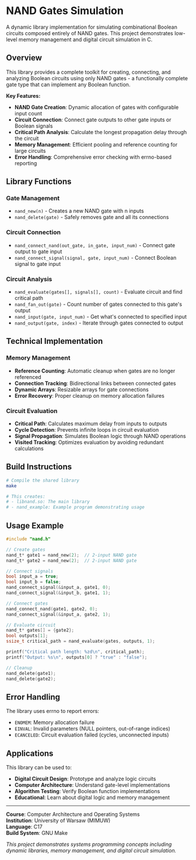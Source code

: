 # NAND Gates Simulation

A dynamic library implementation for simulating combinational Boolean circuits composed entirely of NAND gates. This project demonstrates low-level memory management and digital circuit simulation in C.

## Overview

This library provides a complete toolkit for creating, connecting, and analyzing Boolean circuits using only NAND gates - a functionally complete gate type that can implement any Boolean function.

**Key Features:**
- **NAND Gate Creation**: Dynamic allocation of gates with configurable input count
- **Circuit Connection**: Connect gate outputs to other gate inputs or Boolean signals
- **Critical Path Analysis**: Calculate the longest propagation delay through the circuit
- **Memory Management**: Efficient pooling and reference counting for large circuits
- **Error Handling**: Comprehensive error checking with errno-based reporting

## Library Functions

### Gate Management
- `nand_new(n)` - Creates a new NAND gate with n inputs
- `nand_delete(gate)` - Safely removes gate and all its connections

### Circuit Connection  
- `nand_connect_nand(out_gate, in_gate, input_num)` - Connect gate output to gate input
- `nand_connect_signal(signal, gate, input_num)` - Connect Boolean signal to gate input

### Circuit Analysis
- `nand_evaluate(gates[], signals[], count)` - Evaluate circuit and find critical path
- `nand_fan_out(gate)` - Count number of gates connected to this gate's output
- `nand_input(gate, input_num)` - Get what's connected to specified input
- `nand_output(gate, index)` - Iterate through gates connected to output

## Technical Implementation

### Memory Management
- **Reference Counting**: Automatic cleanup when gates are no longer referenced
- **Connection Tracking**: Bidirectional links between connected gates
- **Dynamic Arrays**: Resizable arrays for gate connections
- **Error Recovery**: Proper cleanup on memory allocation failures

### Circuit Evaluation
- **Critical Path**: Calculates maximum delay from inputs to outputs
- **Cycle Detection**: Prevents infinite loops in circuit evaluation  
- **Signal Propagation**: Simulates Boolean logic through NAND operations
- **Visited Tracking**: Optimizes evaluation by avoiding redundant calculations

## Build Instructions

```bash
# Compile the shared library
make

# This creates:
# - libnand.so: The main library
# - nand_example: Example program demonstrating usage
```

## Usage Example

```c
#include "nand.h"

// Create gates
nand_t* gate1 = nand_new(2);  // 2-input NAND gate  
nand_t* gate2 = nand_new(2);  // 2-input NAND gate

// Connect signals
bool input_a = true;
bool input_b = false;
nand_connect_signal(&input_a, gate1, 0);
nand_connect_signal(&input_b, gate1, 1);

// Connect gates
nand_connect_nand(gate1, gate2, 0);
nand_connect_signal(&input_a, gate2, 1);

// Evaluate circuit
nand_t* gates[] = {gate2};
bool outputs[1];
ssize_t critical_path = nand_evaluate(gates, outputs, 1);

printf("Critical path length: %zd\n", critical_path);
printf("Output: %s\n", outputs[0] ? "true" : "false");

// Cleanup
nand_delete(gate1);
nand_delete(gate2);
```

## Error Handling

The library uses errno to report errors:
- `ENOMEM`: Memory allocation failure
- `EINVAL`: Invalid parameters (NULL pointers, out-of-range indices)
- `ECANCELED`: Circuit evaluation failed (cycles, unconnected inputs)

## Applications

This library can be used to:
- **Digital Circuit Design**: Prototype and analyze logic circuits
- **Computer Architecture**: Understand gate-level implementations
- **Algorithm Testing**: Verify Boolean function implementations
- **Educational**: Learn about digital logic and memory management

---

**Course**: Computer Architecture and Operating Systems  
**Institution**: University of Warsaw (MIMUW)  
**Language**: C17  
**Build System**: GNU Make

*This project demonstrates systems programming concepts including dynamic libraries, memory management, and digital circuit simulation.*
